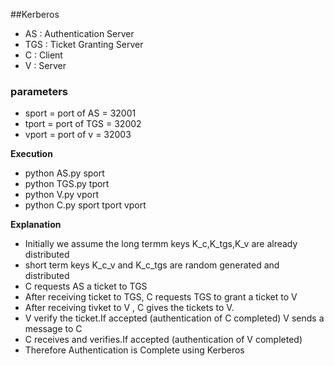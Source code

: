 ##Kerberos

* AS : Authentication Server
* TGS : Ticket Granting Server
* C : Client
* V : Server

### parameters
* sport = port of AS = 32001
* tport = port of TGS = 32002
* vport = port of v = 32003

**Execution**
* python AS.py sport
* python TGS.py tport
* python V.py vport
* python C.py sport tport vport

**Explanation**
* Initially we assume the long termm keys K_c,K_tgs,K_v are already distributed
* short term keys K_c_v and K_c_tgs are random generated and distributed
* C requests AS a ticket to TGS
* After receiving ticket to TGS, C requests TGS to grant a ticket to V
* After receiving tivket to V , C gives the tickets to V.
* V verify the ticket.If accepted (authentication of C completed)  V sends a message to C
* C receives and verifies.If accepted (authentication of V completed)
* Therefore Authentication is Complete using Kerberos
